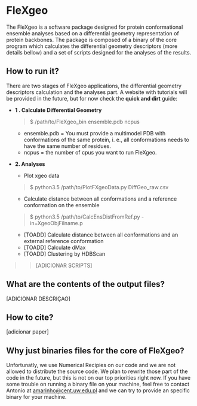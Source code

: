 # FleXgeo
The FleXgeo is a software package designed for protein conformational ensemble analyses based on a differential geometry representation of protein backbones. The package is composed of a binary of the core program which calculates the differential geometry descriptors (more details bellow) and a set of scripts designed for the analyses of the results.

## How to run it?
There are two stages of FleXgeo applications, the differential geometry descriptors calculation and the analyses part. A website with tutorials will be provided in the future, but for now check the **quick and dirt** guide:
- **1 . Calculate Differential Geometry**
	>$ /path/to/FleXgeo_bin ensemble.pdb ncpus

	- ensemble.pdb = You must provide a multimodel PDB with conformations of the same protein, i. e., all conformations needs to have the same number of residues.
	- ncpus = the number of cpus you want to run FleXgeo.
- **2. Analyses**
	* Plot xgeo data
	>$ python3.5 /path/to/PlotFXgeoData.py DiffGeo_raw.csv

	* Calculate distance between all conformations and a reference conformation on the ensemble
	>$ python3.5 /path/to/CalcEnsDistFromRef.py -in=XgeoObjFilname.p

	* [TOADD] Calculate distance between all conformations and an external reference conformation
	* [TOADD] Calculate dMax
	* [TOADD] Clustering by HDBScan

>> [ADICIONAR SCRIPTS]

## What are the contents of the output files?
[ADICIONAR DESCRIÇAO]

## How to cite?
[adicionar paper]

## Why just binaries files for the core of FleXgeo?
Unfortunatly, we use Numerical Recipies on our code and we are not allowed to distribute the source code. We plan to rewrite those part of the code in the future, but this is not on our top priorities right now. If you have some trouble on running a binary file on your machine, feel free to contact Antonio at amarinho@cent.uw.edu.pl and we can try to provide an specific binary for your machine.
